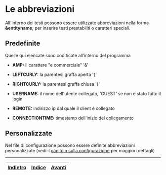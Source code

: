 # Le abbreviazioni

All'interno dei testi possono essere utilizzate abbreviazioni nella forma **&**entityname**;** per
inserire testi prestabiliti o caratteri speciali.

## Predefinite

Quelle qui elencate sono codificate all'interno del programma

- **AMP:** il carattere "e commerciale" '&'

- **LEFTCURLY:** la parentesi graffa aperta '{'

- **RIGHTCURLY:** la parentesi graffa chiusa '}'

- **USERNAME:** il nome dell'utente collegato, 'GUEST' se non è stato fatto il login

- **REMOTE:** indirizzo ip dal quale il client è collegato

- **CONNECTIONTIME:** timestamp dell'inizio del collegamento

## Personalizzate

Nel file di configurazione possono
essere definite abbreviazioni personalizzate
(vedi il [capitolo sulla configurazione](config.md) per maggiori dettagli)

---

|[Indietro](tags.md)|[Indice](index.md)|[Avanti](modules.md)|
|---|---|---|
